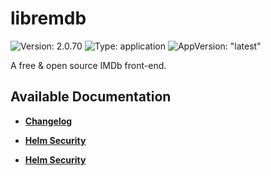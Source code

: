# libremdb

![Version: 2.0.70](https://img.shields.io/badge/Version-2.0.70-informational?style=flat-square) ![Type: application](https://img.shields.io/badge/Type-application-informational?style=flat-square) ![AppVersion: "latest"](https://img.shields.io/badge/AppVersion-"latest"-informational?style=flat-square)

A free & open source IMDb front-end.

## Available Documentation

- [**Changelog**](CHANGELOG)

- [**Helm Security**](container-security)

- [**Helm Security**](helm-security)

